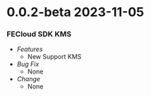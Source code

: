 # 0.0.2-beta 2023-11-05
### FECloud SDK KMS

- _Features_
  - New Support KMS
- _Bug Fix_
  - None
- _Change_
  - None

